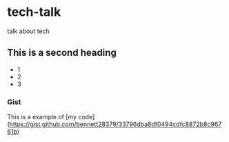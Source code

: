 # tech-talk
talk about tech

## This is a second heading

* 1
* 2
* 3

### Gist

This is a example of [my code] (https://gist.github.com/bennett28379/33796dba8df0494cdfc8872b8c96761b)
